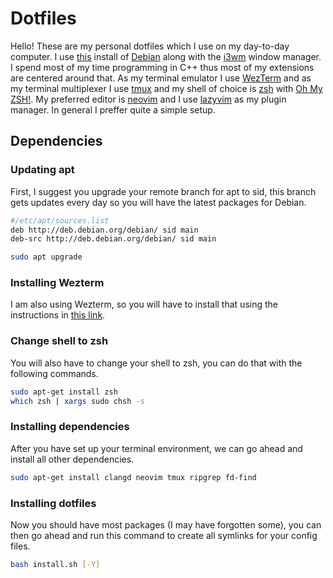 # Dotfiles

Hello! These are my personal dotfiles which I use on my day-to-day computer. I use [this](https://cdimage.debian.org/cdimage/daily-builds/daily/arch-latest/amd64/iso-cd/)
install of [Debian](https://www.debian.org/) along with the [i3wm](https://i3wm.org/) window manager. I spend most
of my time programming in C++ thus most of my extensions are centered around that. As my terminal emulator I use [WezTerm](https://wezfurlong.org/wezterm/) and 
as my terminal multiplexer I use [tmux](https://github.com/tmux/tmux/wiki) and my shell of choice is [zsh](https://www.zsh.org/) with [Oh My ZSH!](https://ohmyz.sh/). 
My preferred editor is [neovim](https://neovim.io/) and I use [lazyvim](https://www.lazyvim.org/) as my plugin manager. In general
I preffer quite a simple setup.

## Dependencies

### Updating apt
First, I suggest you upgrade your remote branch for apt to sid, this branch gets updates every day 
so you will have the latest packages for Debian.

```bash
#/etc/apt/sources.list
deb http://deb.debian.org/debian/ sid main
deb-src http://deb.debian.org/debian/ sid main
```
```bash
sudo apt upgrade
```
### Installing Wezterm
I am also using Wezterm, so you will have to install that using the instructions in [this link](https://wezfurlong.org/wezterm/install/linux.html#__tabbed_1_3).

### Change shell to zsh
You will also have to change your shell to zsh, you can do that with the following commands.
```bash
sudo apt-get install zsh
which zsh | xargs sudo chsh -s
```

### Installing dependencies
After you have set up your terminal environment, we can go ahead and install all other dependencies.
```bash
sudo apt-get install clangd neovim tmux ripgrep fd-find 
```

### Installing dotfiles
Now you should have most packages (I may have forgotten some), you can then go ahead and run this command to
create all symlinks for your config files.
```bash
bash install.sh [-Y]
```
